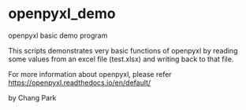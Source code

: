 # openpyxl_demo
openpyxl basic demo program

This scripts demonstrates very basic functions of openpyxl by reading some values from an excel file (test.xlsx) and writing back to that file.

For more information about openpyxl, please refer
https://openpyxl.readthedocs.io/en/default/

by Chang Park